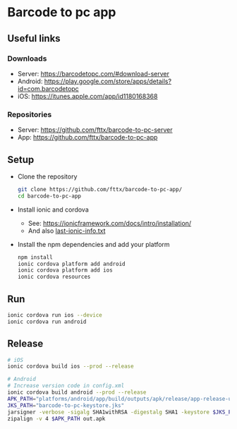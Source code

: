 # Barcode to pc app

## Useful links

### Downloads

* Server: <https://barcodetopc.com/#download-server>
* Android: <https://play.google.com/store/apps/details?id=com.barcodetopc>
* iOS: <https://itunes.apple.com/app/id1180168368>

### Repositories

* Server: <https://github.com/fttx/barcode-to-pc-server>
* App: <https://github.com/fttx/barcode-to-pc-app>


## Setup

- Clone the repository
    ```bash
    git clone https://github.com/fttx/barcode-to-pc-app/
    cd barcode-to-pc-app
    ```

- Install ionic and cordova
    - See: <https://ionicframework.com/docs/intro/installation/>
    - And also [last-ionic-info.txt](last-ionic-info.txt)

- Install the npm dependencies and add your platform

    ```bash
    npm install
    ionic cordova platform add android
    ionic cordova platform add ios
    ionic cordova resources
    ```

## Run

```bash
ionic cordova run ios --device
ionic cordova run android
```

## Release

```bash
# iOS
ionic cordova build ios --prod --release

# Android
# Increase version code in config.xml
ionic cordova build android --prod --release
APK_PATH="platforms/android/app/build/outputs/apk/release/app-release-unsigned.apk"
JKS_PATH="barcode-to-pc-keystore.jks"
jarsigner -verbose -sigalg SHA1withRSA -digestalg SHA1 -keystore $JKS_PATH $APK_PATH keystore
zipalign -v 4 $APK_PATH out.apk
```
